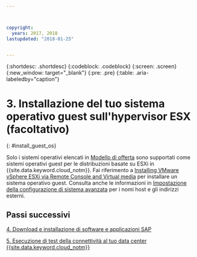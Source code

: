 ```yaml
---



copyright:
  years: 2017, 2018
lastupdated: "2018-01-25"


---
```


{:shortdesc: .shortdesc}
{:codeblock: .codeblock}
{:screen: .screen}
{:new_window: target="_blank"}
{:pre: .pre}
{:table: .aria-labeledby="caption"}

# 3. Installazione del tuo sistema operativo guest sull'hypervisor ESX (facoltativo)
{: #install_guest_os}

Solo i sistemi operativi elencati in [Modello di offerta](/docs/infrastructure/sap-netweaver/sap-about.html#offer_model) sono supportati come sistemi operativi guest per le distribuzioni basate su ESXi in {{site.data.keyword.cloud_notm}}. Fai riferimento a [Installing VMware vSphere ESXi via Remote Console and Virtual media](https://console.bluemix.net/docs/infrastructure/vmware/installing-vmware-vsphere-esxi-remote-console-and-virtual-media.html#installing-vmware-vsphere-esxi-via-remote-console-and-virtual-media) per installare un sistema operativo guest. Consulta anche le informazioni in [Impostazione della configurazione di sistema avanzata](/docs/infrastructure/sap-netweaver/sap-setting-up-infrastructure.html#adv_config) per i nomi host e gli indirizzi esterni.

## Passi successivi

  [4. Download e installazione di software e applicazioni SAP](/docs/infrastructure/sap-netweaver/sap-installing-SAP-landscape.html)
  
  [5. Esecuzione di test della connettività al tuo data center {{site.data.keyword.cloud_notm}}](/docs/infrastructure/sap-netweaver/sap-testing-connectivity.html)
